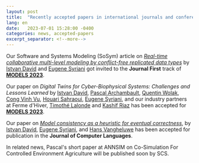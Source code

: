 ```yaml
---
layout: post
title:  "Recently accepted papers in international journals and conference proceedings"
lang: en
date:   2023-07-01 15:28:00 -0400
categories: news, accepted-papers
excerpt_separator: <!--more-->
---
```



Our Software and Systems Modeling (SoSym) article on [*Real-time collaborative multi-level modeling by conflict-free replicated data types*](https://doi.org/10.1007/s10270-022-01054-5) by [Istvan David] and [Eugene Syriani] got invited to the **Journal First** track of [**MODELS 2023**](https://conf.researchr.org/home/models-2023).

Our paper on *Digital Twins for Cyber-Biophysical Systems: Challenges and Lessons Learned* by [Istvan David], [Pascal Archambault], [Quentin Wolak], [Cong Vinh Vu], [Houari Sahraoui], [Eugene Syriani], and our industry partners at Ferme d'Hiver, [Timothé Lalonde] and [Kashif Riaz] has been accepted for [**MODELS 2023**](https://conf.researchr.org/home/models-2023).

Our paper on [*Model consistency as a heuristic for eventual correctness*](https://doi.org/10.1016/j.cola.2023.101223), by [Istvan David], [Eugene Syriani], and [Hans Vangheluwe](http://msdl.uantwerpen.be/people/hv/) has been accepted for publication in the **Journal of Computer Languages**. 

<!--more-->
In related news, Pascal's short paper at ANNSIM on Co-Simulation For Controlled Environment Agriculture will be published soon by SCS. 

[Eugene Syriani]: http://www-ens.iro.umontreal.ca/~syriani/
[Houari Sahraoui]: http://www.iro.umontreal.ca/~sahraouh/
[Pascal Archambault]: pascal.archambault@umontreal.ca
[Cong Vinh Vu]: https://ca.linkedin.com/in/vinh-vu-26659414a
[Quentin Wolak]: https://ca.linkedin.com/in/quentinwolak/en
[Istvan David]: https://istvandavid.com/
[Timothé Lalonde]: https://ca.linkedin.com/in/timothe-w-lalonde
[Kashif Riaz]: https://ca.linkedin.com/in/ceakr